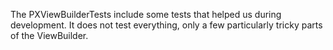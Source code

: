 The PXViewBuilderTests include some tests that helped us during development. It does not test everything, only a few particularly tricky parts of the ViewBuilder.
